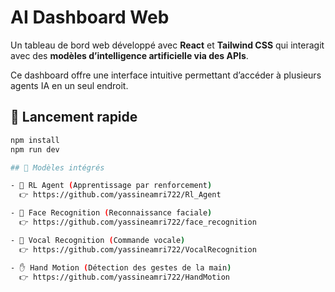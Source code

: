 # AI Dashboard Web

Un tableau de bord web développé avec **React** et **Tailwind CSS** qui interagit avec des **modèles d’intelligence artificielle via des APIs**.

Ce dashboard offre une interface intuitive permettant d’accéder à plusieurs agents IA en un seul endroit.
## 🚀 Lancement rapide

```bash
npm install
npm run dev

## 🔗 Modèles intégrés

- 🤖 RL Agent (Apprentissage par renforcement)  
  👉 https://github.com/yassineamri722/Rl_Agent

- 👤 Face Recognition (Reconnaissance faciale)  
  👉 https://github.com/yassineamri722/face_recognition

- 🎤 Vocal Recognition (Commande vocale)  
  👉 https://github.com/yassineamri722/VocalRecognition

- ✋ Hand Motion (Détection des gestes de la main)  
  👉 https://github.com/yassineamri722/HandMotion
